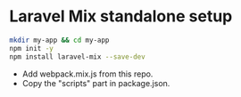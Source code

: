 # Laravel Mix standalone setup

```bash
mkdir my-app && cd my-app
npm init -y
npm install laravel-mix --save-dev
```

- Add webpack.mix.js from this repo.
- Copy the "scripts" part in package.json.
